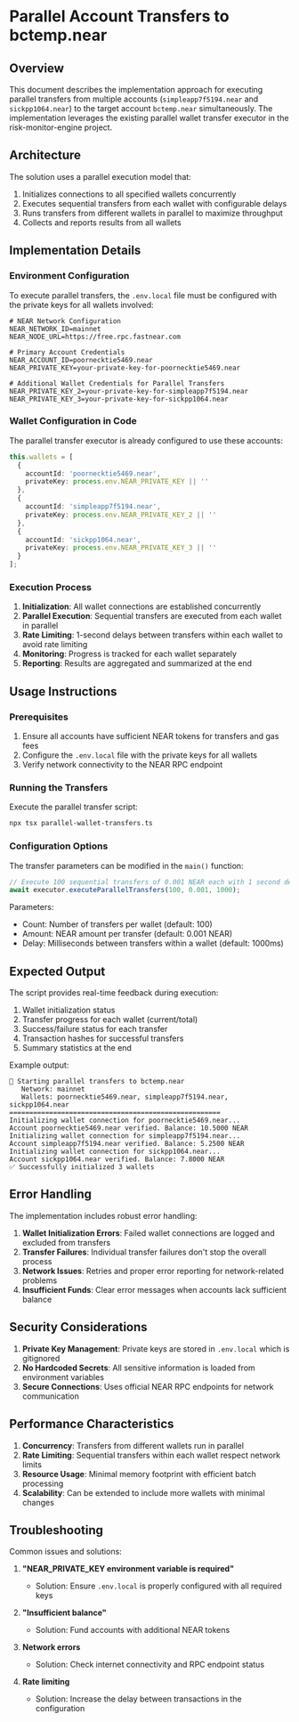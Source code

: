 # Parallel Account Transfers to bctemp.near

## Overview

This document describes the implementation approach for executing parallel transfers from multiple accounts (`simpleapp7f5194.near` and `sickpp1064.near`) to the target account `bctemp.near` simultaneously. The implementation leverages the existing parallel wallet transfer executor in the risk-monitor-engine project.

## Architecture

The solution uses a parallel execution model that:
1. Initializes connections to all specified wallets concurrently
2. Executes sequential transfers from each wallet with configurable delays
3. Runs transfers from different wallets in parallel to maximize throughput
4. Collects and reports results from all wallets

## Implementation Details

### Environment Configuration

To execute parallel transfers, the `.env.local` file must be configured with the private keys for all wallets involved:

```env
# NEAR Network Configuration
NEAR_NETWORK_ID=mainnet
NEAR_NODE_URL=https://free.rpc.fastnear.com

# Primary Account Credentials
NEAR_ACCOUNT_ID=poornecktie5469.near
NEAR_PRIVATE_KEY=your-private-key-for-poornecktie5469.near

# Additional Wallet Credentials for Parallel Transfers
NEAR_PRIVATE_KEY_2=your-private-key-for-simpleapp7f5194.near
NEAR_PRIVATE_KEY_3=your-private-key-for-sickpp1064.near
```

### Wallet Configuration in Code

The parallel transfer executor is already configured to use these accounts:

```typescript
this.wallets = [
  {
    accountId: 'poornecktie5469.near',
    privateKey: process.env.NEAR_PRIVATE_KEY || ''
  },
  {
    accountId: 'simpleapp7f5194.near',
    privateKey: process.env.NEAR_PRIVATE_KEY_2 || ''
  },
  {
    accountId: 'sickpp1064.near',
    privateKey: process.env.NEAR_PRIVATE_KEY_3 || ''
  }
];
```

### Execution Process

1. **Initialization**: All wallet connections are established concurrently
2. **Parallel Execution**: Sequential transfers are executed from each wallet in parallel
3. **Rate Limiting**: 1-second delays between transfers within each wallet to avoid rate limiting
4. **Monitoring**: Progress is tracked for each wallet separately
5. **Reporting**: Results are aggregated and summarized at the end

## Usage Instructions

### Prerequisites

1. Ensure all accounts have sufficient NEAR tokens for transfers and gas fees
2. Configure the `.env.local` file with the private keys for all wallets
3. Verify network connectivity to the NEAR RPC endpoint

### Running the Transfers

Execute the parallel transfer script:

```bash
npx tsx parallel-wallet-transfers.ts
```

### Configuration Options

The transfer parameters can be modified in the `main()` function:

```typescript
// Execute 100 sequential transfers of 0.001 NEAR each with 1 second delay
await executor.executeParallelTransfers(100, 0.001, 1000);
```

Parameters:
- Count: Number of transfers per wallet (default: 100)
- Amount: NEAR amount per transfer (default: 0.001 NEAR)
- Delay: Milliseconds between transfers within a wallet (default: 1000ms)

## Expected Output

The script provides real-time feedback during execution:

1. Wallet initialization status
2. Transfer progress for each wallet (current/total)
3. Success/failure status for each transfer
4. Transaction hashes for successful transfers
5. Summary statistics at the end

Example output:
```
🚀 Starting parallel transfers to bctemp.near
   Network: mainnet
   Wallets: poornecktie5469.near, simpleapp7f5194.near, sickpp1064.near
=====================================================
Initializing wallet connection for poornecktie5469.near...
Account poornecktie5469.near verified. Balance: 10.5000 NEAR
Initializing wallet connection for simpleapp7f5194.near...
Account simpleapp7f5194.near verified. Balance: 5.2500 NEAR
Initializing wallet connection for sickpp1064.near...
Account sickpp1064.near verified. Balance: 7.8000 NEAR
✅ Successfully initialized 3 wallets
```

## Error Handling

The implementation includes robust error handling:

1. **Wallet Initialization Errors**: Failed wallet connections are logged and excluded from transfers
2. **Transfer Failures**: Individual transfer failures don't stop the overall process
3. **Network Issues**: Retries and proper error reporting for network-related problems
4. **Insufficient Funds**: Clear error messages when accounts lack sufficient balance

## Security Considerations

1. **Private Key Management**: Private keys are stored in `.env.local` which is gitignored
2. **No Hardcoded Secrets**: All sensitive information is loaded from environment variables
3. **Secure Connections**: Uses official NEAR RPC endpoints for network communication

## Performance Characteristics

1. **Concurrency**: Transfers from different wallets run in parallel
2. **Rate Limiting**: Sequential transfers within each wallet respect network limits
3. **Resource Usage**: Minimal memory footprint with efficient batch processing
4. **Scalability**: Can be extended to include more wallets with minimal changes

## Troubleshooting

Common issues and solutions:

1. **"NEAR_PRIVATE_KEY environment variable is required"**
   - Solution: Ensure `.env.local` is properly configured with all required keys

2. **"Insufficient balance"**
   - Solution: Fund accounts with additional NEAR tokens

3. **Network errors**
   - Solution: Check internet connectivity and RPC endpoint status

4. **Rate limiting**
   - Solution: Increase the delay between transactions in the configuration